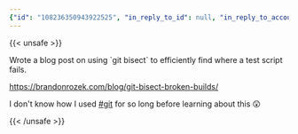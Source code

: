 ```yaml
---
{"id": "108236350943922525", "in_reply_to_id": null, "in_reply_to_account_id": null, "sensitive": false, "spoiler_text": "", "visibility": "public", "language": "en", "replies_count": 1, "reblogs_count": 3, "favourites_count": 4, "edited_at": null, "reblog": null, "application": null, "account": {"id": "108219415927856966", "username": "brozek", "acct": "brozek", "display_name": "Brandon Rozek", "url": "https://fosstodon.org/@brozek", "avatar": "https://cdn.fosstodon.org/accounts/avatars/108/219/415/927/856/966/original/bae9f46f23936e79.jpg", "avatar_static": "https://cdn.fosstodon.org/accounts/avatars/108/219/415/927/856/966/original/bae9f46f23936e79.jpg", "header": "https://fosstodon.org/headers/original/missing.png", "header_static": "https://fosstodon.org/headers/original/missing.png", "noindex": true, "roles": []}, "media_attachments": [], "mentions": [], "tags": [{"name": "git", "url": "https://fosstodon.org/tags/git"}], "emojis": [], "card": {"url": "https://brandonrozek.com/blog/git-bisect-broken-builds/", "title": "Which commit broke the build? Using Git Bisect", "description": "Lets imagine a scenario where in the latest merge a test starts failing. Lets say these tests are saved in test.sh. Instead of having to test each individual commit in the merge, to see where the test fails, luckily git bisect narrows it down in a more efficient way!\nTo use:\ngit bisect start [good] [bad] git bisect run test.sh Where [good] and [bad] are replaced with their respective commit hashes.", "type": "link", "author_name": "Brandon Rozek", "author_url": "https://brandonrozek.com/", "provider_name": "", "provider_url": "", "html": "", "width": 0, "height": 0, "image": null, "embed_url": "", "blurhash": null}, "poll": null, "syndication": "https://fosstodon.org/@brozek/108236350943922525", "date": "2022-05-03T05:27:27.957Z"}
---
```

{{< unsafe >}}
<p>Wrote a blog post on using `git bisect` to efficiently find where a test script fails.</p><p><a href="https://brandonrozek.com/blog/git-bisect-broken-builds/" target="_blank" rel="nofollow noopener noreferrer"><span class="invisible">https://</span><span class="ellipsis">brandonrozek.com/blog/git-bise</span><span class="invisible">ct-broken-builds/</span></a></p><p>I don&#39;t know how I used <a href="https://fosstodon.org/tags/git" class="mention hashtag" rel="tag">#<span>git</span></a> for so long before learning about this 😲</p>
{{< /unsafe >}}
